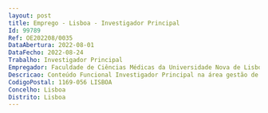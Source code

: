 ```yaml
--- 
layout: post
title: Emprego - Lisboa - Investigador Principal
Id: 99789
Ref: OE202208/0035
DataAbertura: 2022-08-01
DataFecho: 2022-08-24
Trabalho: Investigador Principal
Empregador: Faculdade de Ciências Médicas da Universidade Nova de Lisboa - NOVA Medical School
Descricao: Conteúdo Funcional Investigador Principal na área gestão de ciência — Coordenador do Gabinete de Pre  award, com as seguintes funções Desenvolvimento da estratégia do serviço de financiamento e apoio a candidaturas, alinhado com a estratégia institucional para a investigação Criação, desenvolvimento e gestão de um serviço de suporte ao financiamento e apoio a candidaturas dos investigadores nas áreas da saúde Definição e gestão dos indicadores do serviço de pre award Apoio no desenvolvimento de regulamentos para submissão de candidaturas Gestão os pedidos de apoio dos investigadores e identificação das necessidades do apoio a prestar Gestão do apoio em todas as fases do processo de candidatura a financiamento dos investigadores Gestão dos processos de negociação e assinatura dos contratos de financiamento Articulação e mediação com as entidades financiadoras durante os processos de candidatura e negociação Articulação com os restantes serviços durante os processos de candidatura e negociação Participação em sessões de formação para a preparação, submissão e negociação de candidaturas a financiamento Organização de sessões de informação e workshops para apoio à preparação e submissão de candidaturas a financiamento Desenho de comunicação para aumentar a visibilidade e notoriedade, interna e externa, do serviço Participação em redes nacionais e internacionais de estruturas similares.As funções a desempenhar estão em linha com o Objetivo Desenvolvimento Sustentável # 3 — Saúde de Qualidade  Assegurar vidas saudáveis e promover o bem  estar para todos em todas as idades.
CodigoPostal: 1169-056 LISBOA
Concelho: Lisboa
Distrito: Lisboa
--- 
```

